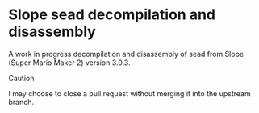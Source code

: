 # Slope sead decompilation and disassembly
A work in progress decompilation and disassembly of sead from Slope (Super Mario Maker 2) version 3.0.3.

> [!CAUTION]
> I may choose to close a pull request without merging it into the upstream branch.
